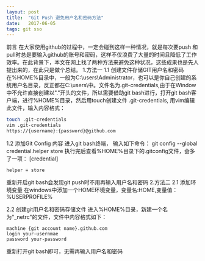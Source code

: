 ```yaml
---
layout: post
title:  "Git Push 避免用户名和密码方法"
date:   2017-06-05
tags: git sso
---
```


前言
    在大家使用github的过程中，一定会碰到这样一种情况，就是每次要push 和pull时总是要输入github的账号和密码，这样不仅浪费了大量的时间且降低了工作效率。在此背景下，本文在网上找了两种方法来避免这种状况，这些成果也是先人提出来的，在此只是做个总结。
1.方法一 
1.1 创建文件存储GIT用户名和密码
在%HOME%目录中，一般为C:\users\Administrator，也可以是你自己创建的系统用户名目录，反正都在C:\users\中。文件名为.git-credentials,由于在Window中不允许直接创建以"."开头的文件，所以需要借助git bash进行，打开git bash客户端，进行%HOME%目录，然后用touch创建文件 .git-credentials, 用vim编辑此文件，输入内容格式：
```bash
touch .git-credentials
vim .git-credentials
https://{username}:{password}@github.com
```
1.2 添加Git Config 内容
进入git bash终端， 输入如下命令：
git config --global credential.helper store
执行完后查看%HOME%目录下的.gitconfig文件，会多了一项：
[credential]

    helper = store
重新开启git bash会发现git push时不用再输入用户名和密码
2.方法二
2.1 添加环境变量
在windows中添加一个HOME环境变量，变量名:HOME,变量值：%USERPROFILE%
 
2.2 创建git用户名和密码存储文件
进入%HOME%目录，新建一个名为"_netrc"的文件，文件中内容格式如下：
```shell
machine {git account name}.github.com
login your-usernmae
password your-password
```
重新打开git bash即可，无需再输入用户名和密码